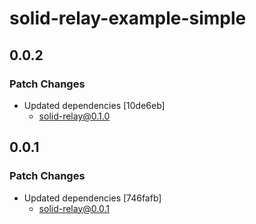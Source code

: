 # solid-relay-example-simple

## 0.0.2

### Patch Changes

- Updated dependencies [10de6eb]
  - solid-relay@0.1.0

## 0.0.1

### Patch Changes

- Updated dependencies [746fafb]
  - solid-relay@0.0.1
